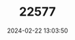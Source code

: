 ---
title: "22577"
category: "Tylonycteris pachypus"
draft: false
date: 2024-02-22 13:03:50
languages:
  English: ["Club-footed Bat", "Flat-headed Bat", "Lesser Flat-headed Bat", "Lesser Bamboo Bat"]
---